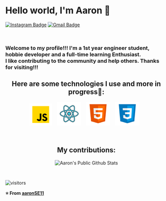 # Hello world, I'm Aaron 🔅
[![Instagram Badge](https://img.shields.io/badge/-@asj_31-black?style=flat&logo=instagram&logoColor=pink&link=https://instagram.com/asj_31/)](https://instagram.com/asj_31)
[![Gmail Badge](https://img.shields.io/badge/-aaronse513-white?style=flat&logo=Gmail&logoColor=red&link=mailto:aaronse513@gmail.com)](mailto:aaronse513@gmail.com)

<br/>
<h3>
Welcome to my profile!!! I'm a 1st year engineer student, hobbie developer and a full-time learning Enthusiast. <br/>
I like contributing to the community and help others.
Thanks for visiting!!!
</h3>

<h2 align="center">
  Here are some technologies I use and more in progress🙂:
</h2>
<p align="center">
<code><img height="70" src="https://github.com/chandan-reddy-k/chandan-reddy-k/blob/master/assets/js.png"></code> &nbsp;&nbsp;
<code><img height="75" src="https://github.com/chandan-reddy-k/chandan-reddy-k/blob/master/assets/react.png"></code> &nbsp;&nbsp;
<code><img height="75" src="https://github.com/chandan-reddy-k/chandan-reddy-k/blob/master/assets/html.png"></code> &nbsp;&nbsp;
<code><img height="75" src="https://github.com/chandan-reddy-k/chandan-reddy-k/blob/master/assets/css.png"></code> &nbsp;&nbsp;
</p>

<br/>
<h2 align="center">
    My contributions:
</h2>

<p align="center">
<img align="center" src="https://github-readme-stats.vercel.app/api?username=aaronSE11&show_icons=true&title_color=fff&icon_color=109eff&text_color=9f9f9f&bg_color=151515" alt="Aaron's Public Github Stats">
</p>  

<br/>

  ![visitors](https://visitor-badge.laobi.icu/badge?page_id=aaronSE11)
  <br/>
  
  **⭐️ From [aaronSE11](https://github.com/aaronSE11)**

<br/>
